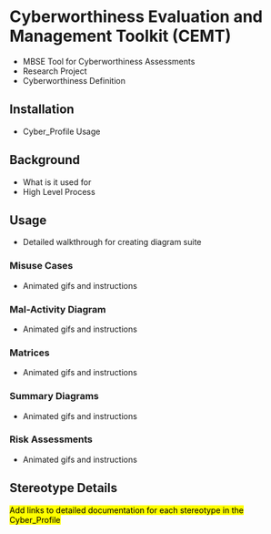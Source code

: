 # Cyberworthiness Evaluation and Management Toolkit (CEMT)

 - MBSE Tool for Cyberworthiness Assessments
 - Research Project
 - Cyberworthiness Definition

## Installation

 - Cyber_Profile Usage

## Background

 - What is it used for
 - High Level Process

## Usage

 - Detailed walkthrough for creating diagram suite

### Misuse Cases

 - Animated gifs and instructions

### Mal-Activity Diagram

 - Animated gifs and instructions
 
### Matrices

 - Animated gifs and instructions
 
### Summary Diagrams

 - Animated gifs and instructions
 
### Risk Assessments

 - Animated gifs and instructions
 
## Stereotype Details
<mark>Add links to detailed documentation for each stereotype in the Cyber_Profile</mark>